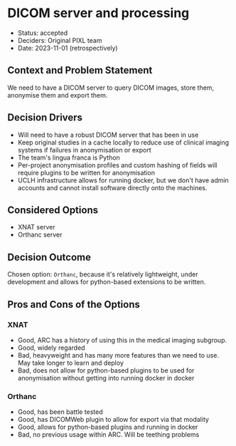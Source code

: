 # DICOM server and processing

* Status: accepted
* Deciders: Original PIXL team
* Date: 2023-11-01 (retrospectively)

## Context and Problem Statement

We need to have a DICOM server to query DICOM images, store them, anonymise them and export them.


## Decision Drivers <!-- optional -->

* Will need to have a robust DICOM server that has been in use
* Keep original studies in a cache locally to reduce use of clinical imaging systems if failures in anonymisation or export
* The team's lingua franca is Python
* Per-project anonymisation profiles and custom hashing of fields will require plugins to be written for anonymisation
* UCLH infrastructure allows for running docker, but we don't have admin accounts and cannot install software directly onto the machines.

## Considered Options

* XNAT server
* Orthanc server

## Decision Outcome

Chosen option: `Orthanc`, 
because it's relatively lightweight, under development and allows for python-based extensions to be written. 

## Pros and Cons of the Options <!-- optional -->

### XNAT

* Good, ARC has a history of using this in the medical imaging subgroup.
* Good, widely regarded
* Bad, heavyweight and has many more features than we need to use. May take longer to learn and deploy
* Bad, does not allow for python-based plugins to be used for anonymisation without getting into running docker in docker

### Orthanc

* Good, has been battle tested
* Good, has DICOMWeb plugin to allow for export via that modality
* Good, allows for python-based plugins and running in docker
* Bad, no previous usage within ARC. Will be teething problems
